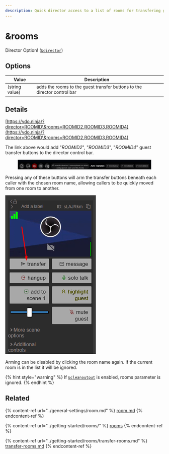 ```yaml
---
description: Quick director access to a list of rooms for transfering guests
---
```


# \&rooms

Director Option! ([`&director`](../viewers-settings/director.md))

## Options

<table><thead><tr><th>Value</th><th>Description</th><th data-hidden></th></tr></thead><tbody><tr><td>(string value)</td><td>adds the rooms to the guest transfer buttons to the director control bar</td><td></td></tr></tbody></table>

## Details

[https://vdo.ninja/?director=ROOMID\&rooms=ROOMID2,ROOMID3,ROOMID4](https://vdo.ninja/?director=ROOMID\&rooms=ROOMID2,ROOMID3,ROOMID4)

The link above would add "_ROOMID2_", "_ROOMID3_", "_ROOMID4_" guest transfer buttons to the director control bar.

<figure><img src="../.gitbook/assets/image (37).png" alt=""><figcaption></figcaption></figure>

Pressing any of these buttons will arm the transfer buttons beneath each caller with the chosen room name, allowing callers to be quickly moved from one room to another.

![](<../.gitbook/assets/image (4) (2).png>)

Arming can be disabled by clicking the room name again. If the current room is in the list it will be ignored.

{% hint style="warning" %}
If [`&cleanoutput`](../advanced-settings/design-parameters/cleanoutput.md) is enabled, rooms parameter is ignored.
{% endhint %}

## Related

{% content-ref url="../general-settings/room.md" %}
[room.md](../general-settings/room.md)
{% endcontent-ref %}

{% content-ref url="../getting-started/rooms/" %}
[rooms](../getting-started/rooms/)
{% endcontent-ref %}

{% content-ref url="../getting-started/rooms/transfer-rooms.md" %}
[transfer-rooms.md](../getting-started/rooms/transfer-rooms.md)
{% endcontent-ref %}
